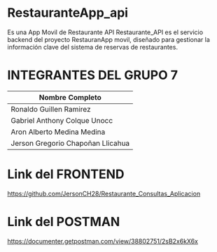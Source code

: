 # RestauranteApp_api
Es una App Movil de Restaurante API 
Restaurante_API es el servicio backend del proyecto RestauranApp movil, diseñado para gestionar la información clave del sistema de reservas de restaurantes.

# INTEGRANTES DEL GRUPO 7
| Nombre Completo                  |
| ---------------------------------|
| Ronaldo Guillen Ramirez          | 
| Gabriel Anthony Colque Unocc     | 
| Aron Alberto Medina Medina       |
| Jerson Gregorio Chapoñan Llicahua| }

# Link del FRONTEND
https://github.com/JersonCH28/Restaurante_Consultas_Aplicacion

# Link del POSTMAN 
https://documenter.getpostman.com/view/38802751/2sB2x6kX6x
